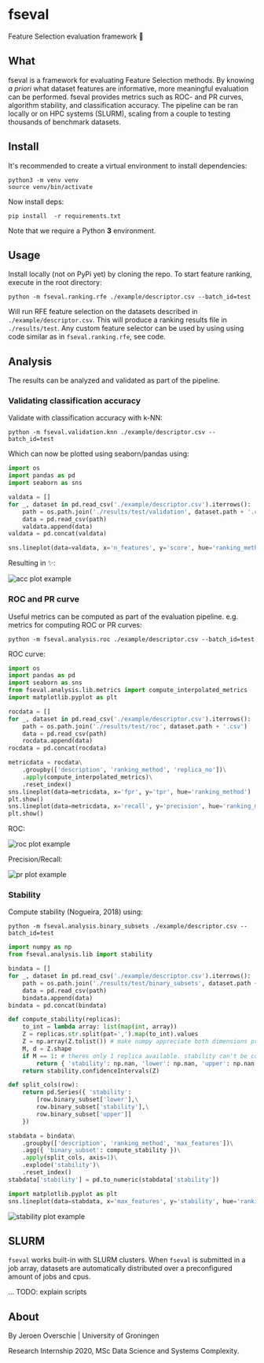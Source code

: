 # fseval
Feature Selection evaluation framework 💎

## What
fseval is a framework for evaluating Feature Selection methods. By knowing _a priori_ what dataset features are informative, more meaningful evaluation can be performed. fseval provides metrics such as ROC- and PR curves, algorithm stability, and classification accuracy. The pipeline can be ran locally or on HPC systems (SLURM), scaling from a couple to testing thousands of benchmark datasets.

## Install

It's recommended to create a virtual environment to install dependencies:

```
python3 -m venv venv
source venv/bin/activate
```

Now install deps:
```shell
pip install  -r requirements.txt
```

Note that we require a Python **3** environment.

## Usage
Install locally (not on PyPi yet) by cloning the repo. To start feature ranking, execute in the root directory:

```shell
python -m fseval.ranking.rfe ./example/descriptor.csv --batch_id=test
```

Will run RFE feature selection on the datasets described in `./example/descriptor.csv`. This will produce a ranking results file in `./results/test`. Any custom feature selector can be used by using using code similar as in `fseval.ranking.rfe`, see code.

## Analysis
The results can be analyzed and validated as part of the pipeline.

### Validating classification accuracy
Validate with classification accuracy with k-NN:

```shell
python -m fseval.validation.knn ./example/descriptor.csv --batch_id=test
```

Which can now be plotted using seaborn/pandas using:
```python
import os
import pandas as pd
import seaborn as sns

valdata = []
for _, dataset in pd.read_csv('./example/descriptor.csv').iterrows():
    path = os.path.join('./results/test/validation', dataset.path + '.csv')
    data = pd.read_csv(path)
    valdata.append(data)
valdata = pd.concat(valdata)

sns.lineplot(data=valdata, x='n_features', y='score', hue='ranking_method')
```

Resulting in ✨:

![acc plot example](./example/plot_accuracy.png)

### ROC and PR curve
Useful metrics can be computed as part of the evaluation pipeline. e.g. metrics for computing ROC or PR curves:

```shell
python -m fseval.analysis.roc ./example/descriptor.csv --batch_id=test
```

ROC curve:

```python
import os
import pandas as pd
import seaborn as sns
from fseval.analysis.lib.metrics import compute_interpolated_metrics
import matplotlib.pyplot as plt

rocdata = []
for _, dataset in pd.read_csv('./example/descriptor.csv').iterrows():
    path = os.path.join('./results/test/roc', dataset.path + '.csv')
    data = pd.read_csv(path)
    rocdata.append(data)
rocdata = pd.concat(rocdata)

metricdata = rocdata\
    .groupby(['description', 'ranking_method', 'replica_no'])\
    .apply(compute_interpolated_metrics)\
    .reset_index()
sns.lineplot(data=metricdata, x='fpr', y='tpr', hue='ranking_method')
plt.show()
sns.lineplot(data=metricdata, x='recall', y='precision', hue='ranking_method')
plt.show()
```

ROC:

![roc plot example](./example/plot_roc.png)

Precision/Recall:

![pr plot example](./example/plot_pr.png)

### Stability
Compute stability (Nogueira, 2018) using:

```shell
python -m fseval.analysis.binary_subsets ./example/descriptor.csv --batch_id=test
```

```python
import numpy as np
from fseval.analysis.lib import stability

bindata = []
for _, dataset in pd.read_csv('./example/descriptor.csv').iterrows():
    path = os.path.join('./results/test/binary_subsets', dataset.path + '.csv')
    data = pd.read_csv(path)
    bindata.append(data)
bindata = pd.concat(bindata)

def compute_stability(replicas):
    to_int = lambda array: list(map(int, array))
    Z = replicas.str.split(pat=',').map(to_int).values
    Z = np.array(Z.tolist()) # make numpy appreciate both dimensions properly.
    M, d = Z.shape
    if M == 1: # theres only 1 replica available. stability can't be computed.
        return { 'stability': np.nan, 'lower': np.nan, 'upper': np.nan }
    return stability.confidenceIntervals(Z)

def split_cols(row):
    return pd.Series({ 'stability': 
        [row.binary_subset['lower'],\
        row.binary_subset['stability'],\
        row.binary_subset['upper']]
    })

stabdata = bindata\
    .groupby(['description', 'ranking_method', 'max_features'])\
    .agg({ 'binary_subset': compute_stability })\
    .apply(split_cols, axis=1)\
    .explode('stability')\
    .reset_index()
stabdata['stability'] = pd.to_numeric(stabdata['stability'])

import matplotlib.pyplot as plt
sns.lineplot(data=stabdata, x='max_features', y='stability', hue='ranking_method')
```

![stability plot example](./example/plot_stability.png)

## SLURM
`fseval` works built-in with SLURM clusters. When `fseval` is submitted in a job array, datasets are automatically distributed over a preconfigured amount of jobs and cpus.

... TODO: explain scripts

## About
By Jeroen Overschie | University of Groningen

Research Internship 2020, MSc Data Science and Systems Complexity.